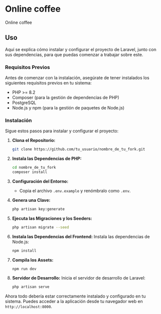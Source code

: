 # Online coffee

Online coffee


## Uso

Aquí se explica cómo instalar y configurar el proyecto de Laravel, junto con sus dependencias, para que puedas comenzar a trabajar sobre este.

### Requisitos Previos

Antes de comenzar con la instalación, asegúrate de tener instalados los siguientes requisitos previos en tu sistema:

- PHP >= 8.2
- Composer (para la gestión de dependencias de PHP)
- PostgreSQL
- Node.js y npm (para la gestión de paquetes de Node.js)

### Instalación

Sigue estos pasos para instalar y configurar el proyecto:

1. **Clona el Repositorio:**
   ```bash
   git clone https://github.com/tu_usuario/nombre_de_tu_fork.git
   ```

2. **Instala las Dependencias de PHP:**
   ```bash
   cd nombre_de_tu_fork
   composer install
   ```

3. **Configuración del Entorno:**
   - Copia el archivo `.env.example` y renómbralo como `.env`.

4. **Genera una Clave:**
   ```bash
   php artisan key:generate
   ```

5. **Ejecuta las Migraciones y los Seeders:**
   ```bash
   php artisan migrate --seed
   ```

6. **Instala las Dependencias del Frontend:**
   Instala las dependencias de Node.js:
   ```bash
   npm install
   ```

7. **Compila los Assets:**
   ```bash
   npm run dev
   ```

8. **Servidor de Desarrollo:**
   Inicia el servidor de desarrollo de Laravel:
   ```bash
   php artisan serve
   ```

Ahora todo debería estar correctamente instalado y configurado en tu sistema. Puedes acceder a la aplicación desde tu navegador web en `http://localhost:8000`.